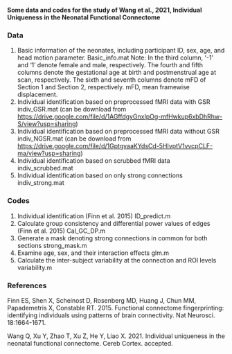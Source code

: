 **Some data and codes for the study of Wang et al., 2021, Individual Uniqueness in the Neonatal Functional Connectome**

### Data
1.	Basic information of the neonates, including participant ID, sex, age, and head motion parameter.
Basic_info.mat
Note: In the third column, ‘-1’ and ‘1’ denote female and male, respectively. The fourth and fifth columns denote the gestational age at birth and postmenstrual age at scan, respectively. The sixth and seventh columns denote mFD of Section 1 and Section 2, respectively. mFD, mean framewise displacement.
2.	Individual identification based on preprocessed fMRI data with GSR
	   indiv_GSR.mat  (can be download from https://drive.google.com/file/d/1AGffdgyGnxIpOg-mfHwkup6xbDhRhw-S/view?usp=sharing)
3.	Individual identification based on preprocessed fMRI data without GSR
	   indiv_NGSR.mat (can be download from https://drive.google.com/file/d/1GptgvaaKYdsCd-5HIvptV1vvcpCLF-ma/view?usp=sharing)
4.	Individual identification based on scrubbed fMRI data
	   indiv_scrubbed.mat
5.	Individual identification based on only strong connections
	   indiv_strong.mat 

### Codes
1.	Individual identification (Finn et al. 2015)
	   ID_predict.m
2.	Calculate group consistency and differential power values of edges (Finn et al. 2015)
	   Cal_GC_DP.m
3.	Generate a mask denoting strong connections in common for both sections
	   strong_mask.m
4.	Examine age, sex, and their interaction effects
	   glm.m
5.	Calculate the inter-subject variability at the connection and ROI levels
	   variability.m

### References

Finn ES, Shen X, Scheinost D, Rosenberg MD, Huang J, Chun MM, Papademetris X, Constable RT. 2015. Functional connectome fingerprinting: identifying individuals using patterns of brain connectivity. Nat Neurosci. 18:1664-1671.

Wang Q, Xu Y, Zhao T, Xu Z, He Y, Liao X. 2021. Individual uniqueness in the neonatal functional connectome. Cereb Cortex. accepted.
